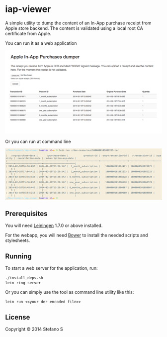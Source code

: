 # iap-viewer


A simple utility to dump the content of an In-App purchase receipt from Apple store backend. The content is validated using a local root CA certificate from Apple.

You can run it as a web application

![screenshot](screenshot.png)

Or you can run at command line

![screenshot](screenshot-1.png)

## Prerequisites

You will need [Leiningen][1] 1.7.0 or above installed.

For the webapp, you will need [Bower][2] to install the needed scripts and stylesheets.


[1]: https://github.com/technomancy/leiningen
[2]: http://bower.io

## Running

To start a web server for the application, run:

    ./install_deps.sh
    lein ring server

Or you can simply use the tool as command line utility like this:

    lein run <<your der encoded file>>


## License

Copyright © 2014  Stefano S
